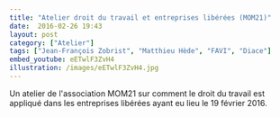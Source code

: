 ```yaml
---
title: "Atelier droit du travail et entreprises libérées (MOM21)"
date:  2016-02-26 19:43
layout: post
category: ["Atelier"]
tags: ["Jean-François Zobrist", "Matthieu Hède", "FAVI", "Diace"]
embed_youtube: eETwlF3ZvH4
illustration: /images/eETwlF3ZvH4.jpg
---
```


Un atelier de l'association MOM21 sur comment le droit du travail est appliqué dans les entreprises libérées ayant eu lieu le 19 février 2016.
